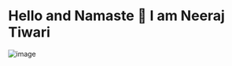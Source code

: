 <h1> Hello and Namaste 👋 I am Neeraj Tiwari </h1>

<!--
**CodingExpertNeeraj/CodingExpertNeeraj** is a ✨ _special_ ✨ repository because its `README.md` (this file) appears on your GitHub profile.
- 📫 How to reach me: ...Email - nt98924@gmail.com
![image](https://user-images.githubusercontent.com/79464162/154439195-ae433614-1a99-493d-982d-255b32ba41cc.png)
https://encrypted-tbn0.gstatic.com/images?q=tbn:ANd9GcRJ1PkgL67liZkR0oqDwz4fvVZ4xtyOzyUJaw&usqp=CAU
 -->

![image](https://user-images.githubusercontent.com/79464162/154438796-6d407464-fa99-4669-9303-918e4e94325a.png)
